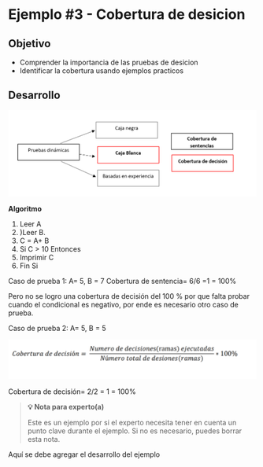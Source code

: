 # Ejemplo #3 - Cobertura de desicion

## Objetivo

* Comprender la importancia de las pruebas de desicion 
* Identificar la cobertura usando ejemplos practicos


## Desarrollo

<img src="https://github.com/beduExpert/SW-Testing-Fundamentals-2021/blob/main/Sesion-05/Ejemplo-03/assets/pruebas_dinamicas.png">

<b>Algoritmo</b>


<ol>

<li> Leer A </li>

<li>)Leer B. </li>

<li> C = A+ B  </li>

<li>Si C > 10 Entonces </li>

<li>  Imprimir C  </li>
  
  <li> Fin Si </li>
  
</ol>

Caso de prueba 1: A= 5, B = 7
Cobertura de sentencia= 6/6 =1 = 100%


Pero no se logro una cobertura de decisión del 100 % por que falta probar cuando el condicional es negativo, por ende es necesario otro caso de prueba. 

Caso de prueba 2: A= 5, B = 5

<img src="https://github.com/beduExpert/SW-Testing-Fundamentals-2021/blob/main/Sesion-05/Ejemplo-03/assets/cobertura_decision.png">

Cobertura de decisión= 2/2 = 1 = 100%
>**💡 Nota para experto(a)**
>
> Este es un ejemplo por si el experto necesita tener en cuenta un punto clave durante el ejemplo.
>Si no es necesario, puedes borrar esta nota.

Aquí se debe agregar el desarrollo del ejemplo

